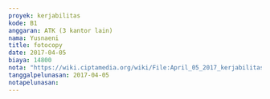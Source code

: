 ```yaml
---
proyek: kerjabilitas
kode: B1
anggaran: ATK (3 kantor lain)
nama: Yusnaeni
title: fotocopy
date: 2017-04-05
biaya: 14800
nota: "https://wiki.ciptamedia.org/wiki/File:April_05_2017_kerjabilitas_B1_fotocopy_neni.jpg"
tanggalpelunasan: 2017-04-05
notapelunasan:
---
```


